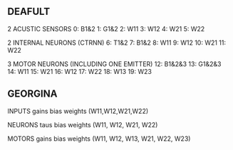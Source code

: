 DEAFULT
--------

2 ACUSTIC SENSORS
    0: B1&2
    1: G1&2
    2: W11
    3: W12
    4: W21
    5: W22

2 INTERNAL NEURONS (CTRNN)
    6: T1&2
    7: B1&2
    8: W11
    9: W12
   10: W21
   11: W22

3 MOTOR NEURONS (INCLUDING ONE EMITTER)
   12: B1&2&3
   13: G1&2&3   
   14: W11
   15: W21
   16: W12
   17: W22
   18: W13
   19: W23


GEORGINA
--------
INPUTS
gains
bias
weights (W11,W12,W21,W22)

NEURONS
taus
bias
weights (W11, W12, W21, W22)

MOTORS
gains
bias
weights (W11, W12, W13, W21, W22, W23)
